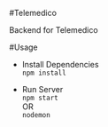 #Telemedico

Backend for Telemedico

#Usage

- Install Dependencies  
`npm install`

- Run Server  
`npm start`  
 OR  
 `nodemon`